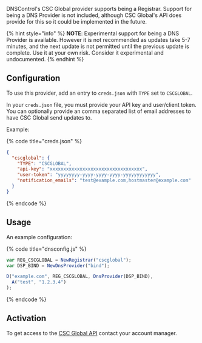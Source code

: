 DNSControl's CSC Global provider supports being a Registrar. Support for being a DNS Provider is not included, although CSC Global's API does provide for this so it could be implemented in the future.

{% hint style="info" %}
**NOTE**: Experimental support for being a DNS Provider is available.
However it is not recommended as updates take 5-7 minutes, and the
next update is not permitted until the previous update is complete.
Use it at your own risk.  Consider it experimental and undocumented.
{% endhint %}

## Configuration

To use this provider, add an entry to `creds.json` with `TYPE` set to `CSCGLOBAL`.

In your `creds.json` file, you must provide your API key and user/client token. You can optionally provide an comma separated list of email addresses to have CSC Global send updates to.

Example:

{% code title="creds.json" %}
```json
{
  "cscglobal": {
    "TYPE": "CSCGLOBAL",
    "api-key": "xxxxxxxxxxxxxxxxxxxxxxxxxxxxxxxxxx",
    "user-token": "yyyyyyyy-yyyy-yyyy-yyyy-yyyyyyyyyyyy",
    "notification_emails": "test@example.com,hostmaster@example.com"
  }
}
```
{% endcode %}

## Usage
An example configuration:

{% code title="dnsconfig.js" %}
```javascript
var REG_CSCGLOBAL = NewRegistrar("cscglobal");
var DSP_BIND = NewDnsProvider("bind");

D("example.com", REG_CSCGLOBAL, DnsProvider(DSP_BIND),
  A("test", "1.2.3.4")
);
```
{% endcode %}

## Activation
To get access to the [CSC Global API](https://www.cscglobal.com/cscglobal/docs/dbs/domainmanager/api-v2/) contact your account manager.
